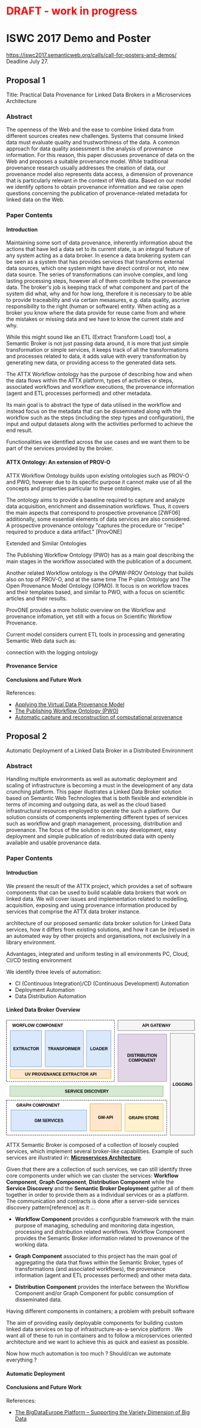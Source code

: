 <h1 style="color:red">DRAFT - work in progress</h1>

# ISWC 2017 Demo and Poster

https://iswc2017.semanticweb.org/calls/call-for-posters-and-demos/ Deadline July 27.

## Proposal 1

Title: Practical Data Provenance for Linked Data Brokers in a Microservices Architecture

### Abstract

The openness of the Web and the ease to combine linked
data from different sources creates new challenges. Systems
that consume linked data must evaluate quality and trustworthiness
of the data. A common approach for data quality
assessment is the analysis of provenance information. For
this reason, this paper discusses provenance of data on the
Web and proposes a suitable provenance model. While traditional
provenance research usually addresses the creation
of data, our provenance model also represents data access,
a dimension of provenance that is particularly relevant in
the context of Web data. Based on our model we identify
options to obtain provenance information and we raise open
questions concerning the publication of provenance-related
metadata for linked data on the Web.



### Paper Contents

#### Introduction

Maintaining some sort of data provenance, inherently information about the actions that have led a data set to its current state, is an integral feature of any system acting as a data broker. In esence a data brokering system can be seen as a system that has provides services that transforms external data sources, which one system might have direct control or not, into new data source. The series of transformations can involve complex, and long lasting processing steps, however all of them contribute to the provenance data. The broker's job is keeping track of what component and part of the system did what, why and for how long, therefore it is necessary to be able to provide traceability and via certain mesasures, e.g. data quality, ascrive responsibility to the right (human or software) entity. When acting as a broker you know where the data provide for reuse came from and where the mistakes or missing data and we have to know the current state and why.

While this might sound like an ETL (Extract Transform Load) tool, a Semantic Broker is not just passing data around, it is more that just simple transformation or simple services, it keeps track of all the transformations and processes related to data, it adds value with every transformation by generating new data, or providing access to the generated data sets.

The ATTX Workflow ontology has the purpose of describing how and when the data flows within the ATTX platform, types of activities or steps, associated workflows and workflow executions, the provenance information (agent and ETL processes performed) and other metadata.

Its main goal is to abstract the type of data utilised in the workflow and instead focus on the metadata that can be disseminated along with the workflow such as the steps (including the step types and configuration), the input and output datasets along with the activities performed to achieve the end result.

Functionalities we identified across the use cases and we want them to be part of the services provided by the broker.

#### ATTX Ontology: An extension of PROV-O

ATTX Workflow Ontology builds upon existing ontologies such as PROV-O and PWO, however due to its specific purpose it cannot make use of all the concepts and properties particular to these ontologies.

The ontology aims to provide a baseline required to capture and analyze data acquisition, enrichment and dissemination workflows. Thus, it covers the main aspects that correspond to prospective provenance [ZWF06] additionally, some essential elements of data services are also considered. A prospective provenance ontology "captures the procedure or "recipe" required to produce a data artifact." [ProvONE]

Extended and Similar Ontologies

The Publishing Workflow Ontology (PWO) has as a main goal describing the main stages in the workflow associated with the publication of a document.

Another related Workflow ontology is the OPMW-PROV Ontology that builds also on top of PROV-O, and at the same time The P-plan Ontology and The Open Provenance Model Ontology (OPMO). It focus is on workflow traces and their templates based, and similar to PWO, with a focus on scientific articles and their results.

ProvONE provides a more holistic overview on the Workflow and provenance infomation, yet still with a focus on Scientific Workflow Provenance.

Current model considers current ETL tools in processing and generating Semantic Web data such as:

connection with the logging ontology

#### Provenance Service


#### Conclusions and Future Work


References:
* [Applying the Virtual Data Provenance Model](https://link.springer.com/chapter/10.1007/11890850_16)
* [The Publishing Workflow Ontology (PWO)](http://www.semantic-web-journal.net/content/publishing-workflow-ontology-pwo)
* [Automatic capture and reconstruction of computational provenance](http://onlinelibrary.wiley.com/doi/10.1002/cpe.1247/full )


## Proposal 2

Automatic Deployment of a Linked Data Broker in a Distributed Environment

### Abstract
Handling multiple environments as well as automatic deployment and scaling of infrastructure is becoming a must in the development of any data crunching platform. This paper illustrates a Linked Data Broker solution based on Semantic Web Technologies that is both flexible and extendible in terms of incoming and outgoing data, as well as the cloud based infrastructural resources employed to operate the such a platform. Our solution consists of components implementing different types of services such as workflow and graph management, processing, distribution and provenance. The focus of the solution is on: easy development, easy deployment and simple publication of redistributed data with openly available and usable provenance data.

### Paper Contents

#### Introduction

We present the result of the ATTX project, which provides a set of software components that can be used to build scalable data brokers that work on linked data. We will cover issues and implementation related to modelling, acquisition, exposing and using provenance information produced by services that comprise the ATTX data broker instance.

architecture of our proposed semantic data broker solution for Linked Data services, how it differs from existing solutions, and how it can be (re)used in an automated way by other projects and organisations, not exclusively in a library environment.

Advantages, integrated and uniform testing in all environments PC, Cloud, CI/CD testing environment

We identify three levels of automation:
* CI (Continuous Integration)/CD (Continuous Development) Automation
* Deployment Automation
* Data Distribution Automation

#### Linked Data Broker Overview

![Figure 1. ATTX Platform Architecture](images/platform_architecture.png)

ATTX Semantic Broker is composed of a collection of loosely coupled services, which implement several broker-like capabilities. Example of such services are illustrated in: **[Microservices Architecture](#microservices-example)**.

Given that there are a collection of such services, we can still identify three core components under which we can cluster the services: **Workflow Component**, **Graph Component**, **Distribution Component** while the **Service Discovery** and the **Semantic Broker Deployment** gather all of them together in order to provide them as a individual services or as a platform. The communication and contracts is done after a server-side services discovery pattern[reference] as it ...

* **Workflow Component** provides a configurable framework with the main purpose of managing, scheduling and monitoring data ingestion, processing and distribution related workflows. Workflow Component provides the Semantic Broker information related to provenance of the working data.

* **Graph Component** associated to this project has the main goal of aggregating the data that flows within the Semantic Broker, types of transformations (and associated workflows), the provenance information (agent and ETL processes performed) and other meta data.

* **Distribution Component** provides the interface between the Workflow Component and/or Graph Component for public consumption of disseminated data.


Having different components in containers; a problem with prebuilt software

The aim of providing easily deployable components for building custom linked data services on top of infrastructure-as-a-service platform	.
We want all of these to run in containers and to follow a microservices oriented architecture and we want to achieve this as quick and easiest as possible.

Now how much automation is too much ?
Should/can we automate everything ?

#### Automatic Deployment


#### Conclusions and Future Work


References:
* [The BigDataEurope Platform – Supporting the Variety Dimension of Big Data](https://link.springer.com/chapter/10.1007/978-3-319-60131-1_3)
